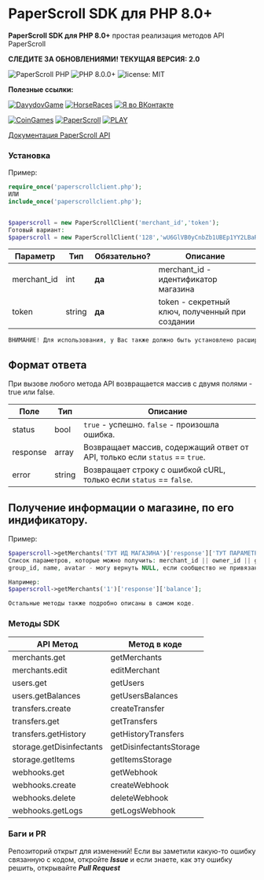 # PaperScroll SDK для PHP 8.0+
**PaperScroll SDK для PHP 8.0+** простая реализация методов API PaperScroll

**СЛЕДИТЕ ЗА ОБНОВЛЕНИЯМИ! ТЕКУЩАЯ ВЕРСИЯ: 2.0**

![PaperScroll PHP](https://img.shields.io/badge/Paper%20Scroll%20PHP-2.0-purple.svg?style=flat-square)
![PHP 8.0.0+](https://img.shields.io/badge/PHP-8.0.0+-yellow.svg?style=flat-square)
![license: MIT](https://img.shields.io/badge/License-MIT-red.svg)

**Полезные ссылки:**

[![DavydovGame](https://img.shields.io/badge/DavydovGame-red.svg?style=flat-square)](https://vk.com/davydovgame)
[![HorseRaces](https://img.shields.io/badge/HorseCoin-green.svg?style=flat-square)](https://vk.com/horsecoin)
[![Я во ВКонтакте](https://img.shields.io/badge/VK-blue.svg?style=flat-square)](https://vk.com/id107832372)

[![CoinGames](https://img.shields.io/badge/CoinGames-yellow.svg?style=flat-square)](https://vk.com/vkcoin_games)
[![PaperScroll](https://img.shields.io/badge/PaperScroll-green.svg?style=flat-square)](https://vk.com/paper_scroll)
[![PLAY](https://img.shields.io/badge/PLAY-orange.svg?style=flat-square)](https://vk.com/app7420483)

[Документация PaperScroll API](https://paperscroll.docs.apiary.io)

### Установка

Пример:
```php
require_once('paperscrollclient.php'); 
ИЛИ
include_once('paperscrollclient.php');


$paperscroll = new PaperScrollClient('merchant_id','token');
Готовый вариант:
$paperscroll = new PaperScrollClient('128','wU6GlVB0yCnbZb1UBEp1YY2LBaRurCwCpzZdblZ6slFpjIOCbH70AhGaEdi2KG');
```

| Параметр     | Тип    | Обязательно?      | Описание                                             |
|--------------|--------|-------------------|------------------------------------------------------|
| merchant_id  | int    | **да**            | merchant_id - идентификатор магазина                 |
| token        | string | **да**            | token - секретный ключ, полученный при создании      |
```php
ВНИМАНИЕ! Для использования, у Вас также должно быть установлено расширение cURL.
```

## Формат ответа
При вызове любого метода API возвращается массив с двумя полями - true или false.

| Поле         | Тип    |  Описание                                                                          |
|--------------|--------|------------------------------------------------------------------------------------|
| status       | bool   | `true` - успешно. `false` - произошла ошибка.                                      |
| response     | array  | Возвращает массив, содержащий ответ от API, только если `status` == `true`.        |
| error        | string | Возвращает строку с ошибкой cURL, только если `status` == `false`.                 |

## Получение информации о магазине, по его индификатору.
Пример:
```php
$paperscroll->getMerchants('ТУТ ИД МАГАЗИНА')['response']['ТУТ ПАРАМЕТР, КОТОРЫЙ ВАМ НУЖЕН'];
Список параметров, которые можно получить: merchant_id || owner_id || group_id || name || avatar || balance || create_date
group_id, name, avatar - могу вернуть NULL, если сообщество не привязано.

Например:
$paperscroll->getMerchants('1')['response']['balance'];

Остальные методы также подробно описаны в самом коде.
```

### Методы SDK

|       API Метод           |       Метод в коде       |
|---------------------------|--------------------------|
| merchants.get             | getMerchants             |
| merchants.edit            | editMerchant             |
| users.get                 | getUsers                 |
| users.getBalances         | getUsersBalances         |
| transfers.create          | createTransfer           |
| transfers.get             | getTransfers             |
| transfers.getHistory      | getHistoryTransfers      |
| storage.getDisinfectants  | getDisinfectantsStorage  |
| storage.getItems          | getItemsStorage          |
| webhooks.get              | getWebhook               |
| webhooks.create           | createWebhook            |
| webhooks.delete           | deleteWebhook            |
| webhooks.getLogs          | getLogsWebhook           |

### Баги и PR
Репозиторий открыт для изменений! Если вы заметили какую-то ошибку связанную с кодом, откройте ***Issue*** и если знаете, как эту ошибку решить, открывайте ***Pull Request***
